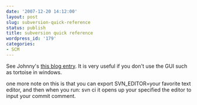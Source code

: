 ```yaml
---
date: '2007-12-20 14:12:00'
layout: post
slug: subversion-quick-reference
status: publish
title: subversion quick reference
wordpress_id: '179'
categories:
- SCM
---
```


See Johnny's [this blog entry](http://blogs.tech-recipes.com/johnny/subversion-quick-reference). It is very useful if you don't use the GUI such as tortoise in windows.

one more note on this is that you can export SVN_EDITOR=your favorite text editor, and then when you run:
svn ci
it opens up your specified the editor to input your commit comment.
